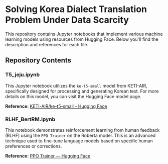 # Solving Korea Dialect Translation Problem Under Data Scarcity

This repository contains Jupyter notebooks that implement various machine learning models using resources from Hugging Face. Below you'll find the description and references for each file.

## Repository Contents

### T5_jeju.ipynb
This Jupyter notebook utilizes the `ke-t5-small` model from KETI-AIR, specifically designed for processing and generating Korean text. For more details on this model, you can visit the Hugging Face model page.

**Reference:** [KETI-AIR/ke-t5-small - Hugging Face](https://huggingface.co/KETI-AIR/ke-t5-small)

### RLHF_BertRM.ipynb
This notebook demonstrates reinforcement learning from human feedback (RLHF) using the `PPO Trainer` on the Roberta model. This is an advanced technique used to fine-tune language models based on specific human preferences or corrections.

**Reference:** [PPO Trainer — Hugging Face](https://huggingface.co/docs/trl/ppo_trainer)
